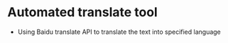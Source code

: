 # Automated translate tool
* Using Baidu translate API to translate the text into specified language
